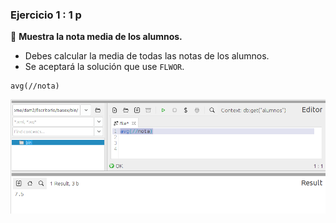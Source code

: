 ### **Ejercicio 1** : 1 p 
📌 **Muestra la nota media de los alumnos.**  
- Debes calcular la media de todas las notas de los alumnos.  
- Se aceptará la solución que use `FLWOR`.

```
avg(//nota)
```
![alt text](capturas/1.png)